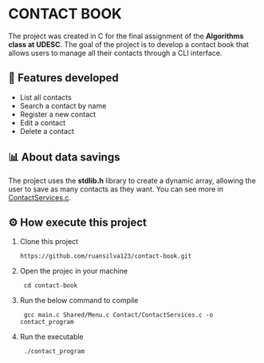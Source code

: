# CONTACT BOOK

The project was created in C for the final assignment of the **Algorithms class at UDESC**. The goal of the project is to develop a contact book that allows users to manage all their contacts through a CLI interface.

## :dart: Features developed

- List all contacts
- Search a contact by name
- Register a new contact
- Edit a contact
- Delete a contact

## :bar_chart: About data savings

The project uses the **stdlib.h** library to create a dynamic array, allowing the user to save as many contacts as they want. You can see more in [ContactServices.c](https://github.com/ruansilva123/contact-book/blob/main/Contact/ContactServices.c).

## :gear: How execute this project

1. Clone this project

       https://github.com/ruansilva123/contact-book.git

2. Open the projec in your machine

        cd contact-book

3. Run the below command to compile

        gcc main.c Shared/Menu.c Contact/ContactServices.c -o contact_program

4. Run the executable

        ./contact_program
